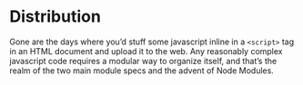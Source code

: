 # Distribution

Gone are the days where you’d stuff some javascript inline in a `<script>` tag in an HTML document and upload it to the web. Any reasonably complex javascript code requires a modular way to organize itself, and that’s the realm of the two main module specs and the advent of Node Modules.
